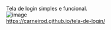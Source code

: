 Tela de login simples e funcional.
<br>
![image](https://github.com/CarneiroD/tela-de-login/assets/104696624/4c258621-4bc5-48b0-a242-abebd50cd1c7)
<br>
https://carneirod.github.io/tela-de-login/
